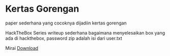 # Kertas Gorengan

paper sederhana yang cocoknya dijadiin kertas gorengan

HackTheBox Series
writeup sederhana bagaimana menyelesaikan box yang ada di hackthebox, password zip adalah isi dari user.txt

Mirai [Download](https://github.com/crackatoa/kertasgorengan/blob/master/doc/Mirai.7z)
